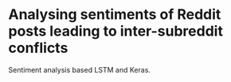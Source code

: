 # Analysing sentiments of Reddit posts leading to inter-subreddit conflicts 
Sentiment analysis based LSTM and Keras.
